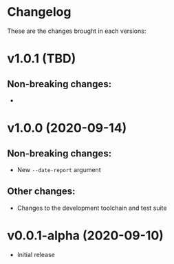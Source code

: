 # Changelog
These are the changes brought in each versions:

v1.0.1 (TBD)
===================
Non-breaking changes:
---------------------
*

v1.0.0 (2020-09-14)
===================
Non-breaking changes:
---------------------
* New `--date-report` argument

Other changes:
--------------
* Changes to the development toolchain and test suite

v0.0.1-alpha (2020-09-10)
=========================
* Initial release
